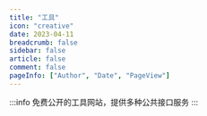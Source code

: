 ```yaml
---
title: "工具"
icon: "creative"
date: 2023-04-11
breadcrumb: false
sidebar: false
article: false
comment: false
pageInfo: ["Author", "Date", "PageView"]
---
```


:::info
免费公开的工具网站，提供多种公共接口服务
:::

<MyLink :links="tool"/>

<script setup lang="ts">
import MyLink from "@MyLink";
import { tool } from "@Tool";
</script>